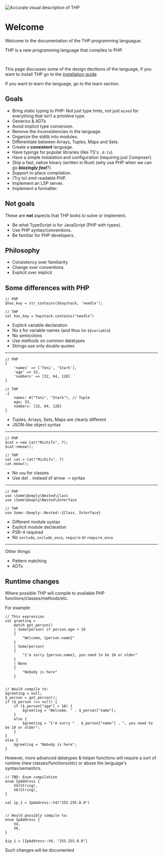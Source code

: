 ![Accurate visual description of THP](/img/desc_thp.jpg)


# Welcome

Welcome to the documentation of the THP programming languague.

THP is a new programming language that compiles to PHP.

<br>

This page discusses some of the design decitions of the language,
if you want to install THP go to the [installation guide](/installation-guide)

If you want to learn the language, go to the learn section.

## Goals

- Bring static typing to PHP: Not just type hints, not just `mixed` for everything
    that isn't a primitive type.
- Generics & ADTs
- Avoid implicit type conversion.
- Remove the inconsistencies in the language.
- Organize the stdlib into modules.
- Differentiate between Arrays, Tuples, Maps and Sets.
- Create a **consistent** language.
- Have typings for popular libraries (like TS's `.d.ts`).
- Have a simple instalation and configuration (requiring just Composer).
- Ship a fast, native binary (written in Rust) (why use PHP when we can go **_blazingly fast_**?).
- Support in-place compilation.
- (Try to) emit readable PHP.
- Implement an LSP server.
- Implement a formatter.


## Not goals

These are **not** aspects that THP looks to solve or implement.

- Be what TypeScript is for JavaScript (PHP with types).
- Use PHP syntax/conventions.
- Be familiar for PHP developers.


## Philosophy

- Consistency over familiarity
- Change over conventions
- Explicit over implicit


## Some differences with PHP

```thp
// PHP
$has_key = str_contains($haystack, 'needle');

// THP
val has_key = haystack.contains("needle")
```

- Explicit variable declaration
- No `$` for variable names (and thus no `$$variable`)
- No semicolons
- Use methods on common datatypes
- Strings use only double quotes

---

```thp
// PHP
[
    'names' => ['Toni', 'Stark'],
    'age' => 33,
    'numbers' => [32, 64, 128]
]

// THP
.{
    names: #("Toni", "Stark"), // Tuple
    age: 33,
    numbers: [32, 64, 128]
}
```

- Tuples, Arrays, Sets, Maps are clearly different
- JSON-like object syntax

---

```thp
// PHP
$cat = new Cat("Michifu", 7);
$cat->meow();

// THP
val cat = Cat("Michifu", 7)
cat.meow();
```

- No `new` for classes
- Use dot `.` instead of arrow `->` syntax

---


```thp
// PHP
use \Some\Deeply\Nested\Class
use \Some\Deeply\Nested\Interface

// THP
use Some::Deeply::Nested::{Class, Interface}
```

- Different module syntax
- Explicit module declaration
- PSR-4 required
- No `include`, `include_once`, `require` or `require_once`

---

Other things:

- Pattern matching
- ADTs


## Runtime changes

Where possible THP will compile to available PHP functions/classes/methods/etc.

For example:

```thp
// This expression
val greeting = 
    match get_person()
    | Some(person) if person.age > 18
    { 
        "Welcome, {person.name}"
    }
    | Some(person)
    {
        "I'm sorry {person.name}, you need to be 18 or older"
    }
    | None
    {
        "Nobody is here"
    }


// Would compile to:
$greeting = null;
$_person = get_person();
if ($_person !== null) {
    if ($_person["age"] > 18) {
        $greeting = "Welcome, " . $_person["name"];
    }
    else {
        $greeting = "I'm sorry " . $_person["name"] . ", you need to be 18 or older";
    }
}
else {
    $greeting = "Nobody is here";
}
```

However, more advanced datatypes & helper functions will require a sort of
runtime (new classes/functions/etc) or abuse the language's syntax/semantics.


```thp
// TBD: Enum compilation
enum IpAddress {
    V4(String),
    V6(String),
}

val ip_1 = IpAddress::V4("255.255.0.0")


// Would possibly compile to:
enum IpAddress {
    V4,
    V6,
}

$ip_1 = [IpAddress::V4, "255.255.0.0"]
```

Such changes will be documented


